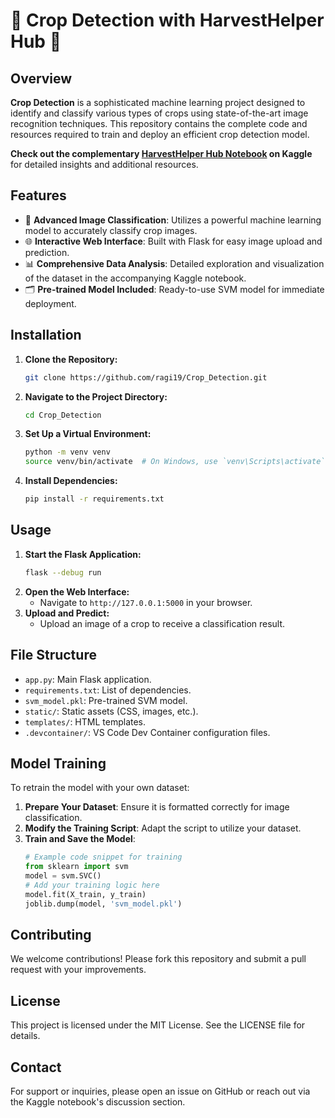 
# 🌾 Crop Detection with HarvestHelper Hub 🌾

## Overview

**Crop Detection** is a sophisticated machine learning project designed to identify and classify various types of crops using state-of-the-art image recognition techniques. This repository contains the complete code and resources required to train and deploy an efficient crop detection model. 

**Check out the complementary [HarvestHelper Hub Notebook](https://www.kaggle.com/code/ragishehab/harvesthelper-hub) on Kaggle** for detailed insights and additional resources.

## Features

- 🧠 **Advanced Image Classification**: Utilizes a powerful machine learning model to accurately classify crop images.
- 🌐 **Interactive Web Interface**: Built with Flask for easy image upload and prediction.
- 📊 **Comprehensive Data Analysis**: Detailed exploration and visualization of the dataset in the accompanying Kaggle notebook.
- 🗂️ **Pre-trained Model Included**: Ready-to-use SVM model for immediate deployment.

## Installation

1. **Clone the Repository:**
   ```bash
   git clone https://github.com/ragi19/Crop_Detection.git
   ```
2. **Navigate to the Project Directory:**
   ```bash
   cd Crop_Detection
   ```
3. **Set Up a Virtual Environment:**
   ```bash
   python -m venv venv
   source venv/bin/activate  # On Windows, use `venv\Scripts\activate`
   ```
4. **Install Dependencies:**
   ```bash
   pip install -r requirements.txt
   ```

## Usage

1. **Start the Flask Application:**
   ```bash
   flask --debug run
   ```
2. **Open the Web Interface:**
   - Navigate to `http://127.0.0.1:5000` in your browser.
3. **Upload and Predict:**
   - Upload an image of a crop to receive a classification result.

## File Structure

- `app.py`: Main Flask application.
- `requirements.txt`: List of dependencies.
- `svm_model.pkl`: Pre-trained SVM model.
- `static/`: Static assets (CSS, images, etc.).
- `templates/`: HTML templates.
- `.devcontainer/`: VS Code Dev Container configuration files.

## Model Training

To retrain the model with your own dataset:

1. **Prepare Your Dataset**: Ensure it is formatted correctly for image classification.
2. **Modify the Training Script**: Adapt the script to utilize your dataset.
3. **Train and Save the Model**:
   ```python
   # Example code snippet for training
   from sklearn import svm
   model = svm.SVC()
   # Add your training logic here
   model.fit(X_train, y_train)
   joblib.dump(model, 'svm_model.pkl')
   ```

## Contributing

We welcome contributions! Please fork this repository and submit a pull request with your improvements.

## License

This project is licensed under the MIT License. See the LICENSE file for details.

## Contact

For support or inquiries, please open an issue on GitHub or reach out via the Kaggle notebook's discussion section.

